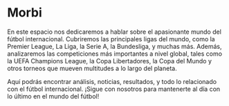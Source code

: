 # Morbi

En este espacio nos dedicaremos a hablar sobre el apasionante mundo del fútbol internacional. Cubriremos las principales ligas del mundo, como la Premier League, La Liga, la Serie A, la Bundesliga, y muchas más. Además, analizaremos las competiciones más importantes a nivel global, tales como la UEFA Champions League, la Copa Libertadores, la Copa del Mundo y otros torneos que mueven multitudes a lo largo del planeta.

Aquí podrás encontrar análisis, noticias, resultados, y todo lo relacionado con el fútbol internacional. ¡Sigue con nosotros para mantenerte al día con lo último en el mundo del fútbol!
